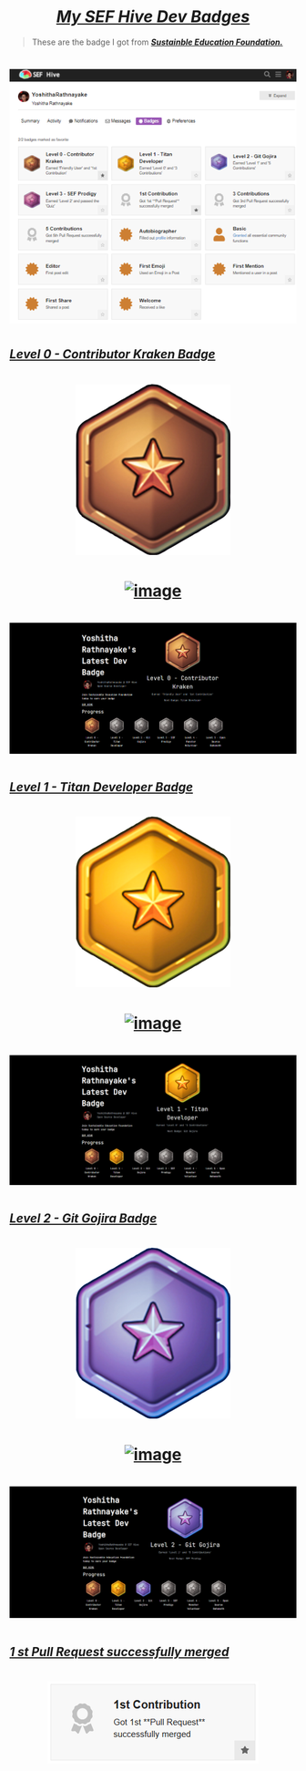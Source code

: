 # <div align="center"><a href="https://sef.discourse.group/u/yoshitharathnayake/badges"><i><b>My SEF Hive Dev Badges</b></i></a><div>

> These are the badge I got from <a href="https://sefglobal.org/"><i><b>Sustainble Education Foundation.</b></i></a> 


<!-- My SEF Dev Badges -->
#
<div align="center"><a href="https://sef.discourse.group/u/yoshitharathnayake/badges"><img src="Images/My SEF Dev Badges.png"></a></div>


<!-- Level 0 - Contributor Kraken Badge -->
# 
## <a href="https://sefglobal.org/developers/?user=YoshithaRathnayake&badge=0&certificate=56Hbki&7H"><b><i>Level 0 - Contributor Kraken Badge</i></b></a>
 
# <div align="center"><img src="Images/Level 0 - Contributor Kraken.png" height="300px"></div> 
 
# <div align="center"><a href="https://sef.discourse.group/badges/106/level-0-contributor-kraken?username=yoshitharathnayake">![image](https://user-images.githubusercontent.com/97069900/151771638-16b0cde9-b8c9-4559-a588-651eea6e2ee0.png)</a></div>
 
# <a href="https://sefglobal.org/developers/?user=YoshithaRathnayake&badge=0&certificate=56Hbki&7H"><img src="Images/Level 0 - Contributor Kraken Badge Certificate.png"></a>


<!-- Level 1 - Titan Developer Badge -->
# 
## <a href="https://sefglobal.org/developers/?user=YoshithaRathnayake&badge=1&certificate=56Hbki&7H"><b><i>Level 1 - Titan Developer Badge</i></b></a>
 
# <div align="center"><img src="Images/Level 1 - Titan Developer.png" height="300px"></div> 
 
# <div align="center"><a href="https://sef.discourse.group/badges/108/level-2-git-gojira?username=yoshitharathnayake">![image](https://user-images.githubusercontent.com/97069900/151773470-c7f9c513-c2ab-4af3-9881-1cc93e86ad06.png)</a></div>
 
# <a href="https://sefglobal.org/developers/?user=YoshithaRathnayake&badge=2&certificate=56Hbki&7H"><img src="Images/Level 1 - Titan Developer Badge Certificate.png"></a>
 
 
<!-- Level 2 - Git Gojira Badge -->
# 
## <a href="https://sefglobal.org/developers/?user=YoshithaRathnayake&badge=2&certificate=56Hbki&7H"><b><i>Level 2 - Git Gojira Badge</i></b></a>
 
# <div align="center"><img src="Images/Level 2 - Git Gojira.png" height="300px"></div> 
 
# <div align="center"><a href="https://sef.discourse.group/badges/107/level-1-titan-developer?username=yoshitharathnayake">![image](https://user-images.githubusercontent.com/97069900/151772120-c335b3b1-5bf8-4403-b024-ef3c31ba5c8f.png)</a></div>
 
# <a href="https://sefglobal.org/developers/?user=YoshithaRathnayake&badge=1&certificate=56Hbki&7H"><img src="Images/Level 2 - Git Gojira Badge Certificate.png"></a>

 
 
 
#
## <a href="https://sef.discourse.group/badges/112/1st-contribution?username=yoshitharathnayake"><b><i>1 st Pull Request successfully merged</i></b></a>
 
# <div align="center"><a href="https://sef.discourse.group/badges/112/1st-contribution?username=yoshitharathnayake"><img src="PR Merged.png"></a></div>
